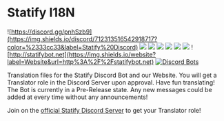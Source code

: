 # Statify I18N

![https://discord.gg/pnhSzb9](https://img.shields.io/discord/712313516542918717?color=%2333cc33&label=Statify%20Discord)
![](https://img.shields.io/github/contributors/StatifyBot/statify-i18n)
![](https://img.shields.io/github/issues-pr/StatifyBot/statify-i18n)
![](https://img.shields.io/github/issues-pr-closed/StatifyBot/statify-i18n)
![](https://img.shields.io/github/forks/StatifyBot/statify-i18n?label=Forks)
![](https://img.shields.io/github/commit-activity/m/StatifyBot/statify-i18n)
![](https://img.shields.io/github/stars/StatifyBot/statify-i18n?label=Stars)
![http://statifybot.net](https://img.shields.io/website?label=Website&url=http%3A%2F%2Fstatifybot.net)
[![Discord Bots](https://top.gg/api/widget/status/712313116225962077.svg)](https://top.gg/bot/712313116225962077)

Translation files for the Statify Discord Bot and our Website. You will get a Translator role in the Discord Server upon approval. Have fun translating!<br>
The Bot is currently in a Pre-Release state. Any new messages could be added at every time without any announcements!

Join on the [official Statify Discord Server](https://discord.gg/pnhSzb9) to get your Translator role!
